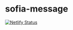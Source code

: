 # sofia-message
[![Netlify Status](https://api.netlify.com/api/v1/badges/6ff335e9-077c-42e3-9d20-394e1d2570b5/deploy-status)](https://app.netlify.com/sites/sofia-message/deploys)